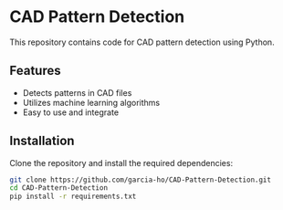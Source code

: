 # CAD Pattern Detection

This repository contains code for CAD pattern detection using Python.

## Features

- Detects patterns in CAD files
- Utilizes machine learning algorithms
- Easy to use and integrate

## Installation

Clone the repository and install the required dependencies:

```bash
git clone https://github.com/garcia-ho/CAD-Pattern-Detection.git
cd CAD-Pattern-Detection
pip install -r requirements.txt
